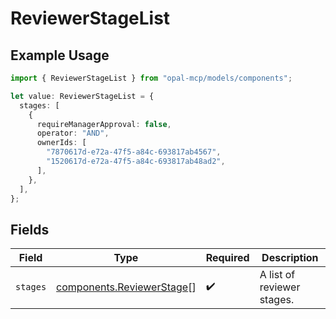 # ReviewerStageList

## Example Usage

```typescript
import { ReviewerStageList } from "opal-mcp/models/components";

let value: ReviewerStageList = {
  stages: [
    {
      requireManagerApproval: false,
      operator: "AND",
      ownerIds: [
        "7870617d-e72a-47f5-a84c-693817ab4567",
        "1520617d-e72a-47f5-a84c-693817ab48ad2",
      ],
    },
  ],
};
```

## Fields

| Field                                                                  | Type                                                                   | Required                                                               | Description                                                            |
| ---------------------------------------------------------------------- | ---------------------------------------------------------------------- | ---------------------------------------------------------------------- | ---------------------------------------------------------------------- |
| `stages`                                                               | [components.ReviewerStage](../../models/components/reviewerstage.md)[] | :heavy_check_mark:                                                     | A list of reviewer stages.                                             |
